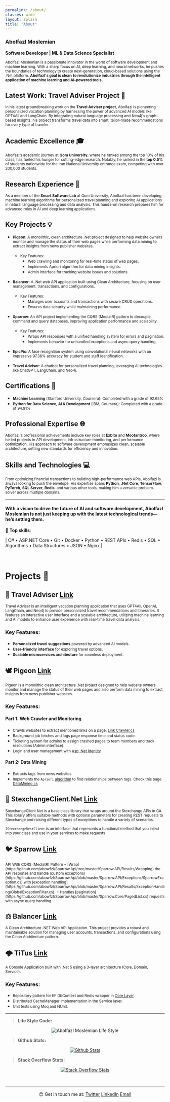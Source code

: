```yaml
---
permalink: /about/
classes: wide
layout: splash
title: "About"
---
```


### Abolfazl Moslemian  
**Software Developer | ML & Data Science Specialist**

<small>Abolfazl Moslemian is a passionate innovator in the world of software development and machine learning. With a sharp focus on AI, deep learning, and neural networks, he pushes the boundaries of technology to create next-generation, cloud-based solutions using the .Net platform. **Abolfazl's goal is clear: to revolutionize industries through the intelligent application of machine learning and AI-powered tools.**</small>

## Latest Work: Travel Adviser Project 🚀
<small>In his latest groundbreaking work on the **Travel Adviser project**, Abolfazl is pioneering personalized vacation planning by harnessing the power of advanced AI models like GPT4All and LangChain. By integrating natural language processing and Neo4j's graph-based insights, his project transforms travel data into smart, tailor-made recommendations for every type of traveler.</small>

## Academic Excellence 🎓

<small>Abolfazl’s academic journey at **Qom University**, where he ranked among the top 10% of his class, has fueled his hunger for cutting-edge research. Notably, he ranked in the **top 0.5%** of students nationwide for the Iran National University entrance exam, competing with over 200,000 students.</small>

## Research Experience 🔬

<small>As a member of the **Smart Software Lab** at Qom University, Abolfazl has been developing machine learning algorithms for personalized travel planning and exploring AI applications in natural language processing and data analysis. This hands-on research prepares him for advanced roles in AI and deep learning applications.</small>

## Key Projects 💡

- <small>**Pigeon**: A monolithic, clean architecture .Net project designed to help website owners monitor and manage the status of their web pages while performing data mining to extract insights from news publisher websites.</small> 
    - <small>Key Features:</small> 
        - <small>Web crawling and monitoring for real-time status of web pages.</small>
        - <small>Implements Apriori algorithm for data mining insights.</small>
        - <small>Admin interface for tracking website issues and solutions.</small>

- <small>**Balancer**: A .Net web API application built using Clean Architecture, focusing on user management, transactions, and configurations.</small>
    - <small>Key Features:</small>
        - <small>Manages user accounts and transactions with secure CRUD operations.</small>
        - <small>Ensures data security while maintaining performance.</small>

- <small>**Sparrow**: An API project implementing the CQRS (MediatR) pattern to decouple command and query databases, improving application performance and scalability.</small>
    - <small>Key Features:</small>
        - <small>Wraps API responses with a unified handling system for errors and pagination.</small>
        - <small>Implements behavior for unhandled exceptions and async query handling.</small>

- <small>**EpicPic**: A face recognition system using convolutional neural networks with an impressive 97.38% accuracy for student and staff identification.</small>

- <small>**Travel Adviser**: A chatbot for personalized travel planning, leveraging AI technologies like ChatGPT, LangChain, and Neo4j.</small>

## Certifications 📜
- <small>**Machine Learning** (Stanford University, Coursera): Completed with a grade of 92.65%</small>
- <small>**Python for Data Science, AI & Development** (IBM, Coursera): Completed with a grade of 94.91%</small>

## Professional Expertise 🌐
<small>Abolfazl's professional achievements include key roles at **Exbito** and **Mootantroo**, where he led projects in API development, infrastructure monitoring, and performance optimization. His approach to software development emphasizes clean, scalable architecture, setting new standards for efficiency and innovation.</small>

## Skills and Technologies 💻
<small>From optimizing financial transactions to building high-performance web APIs, Abolfazl is always looking to push the envelope. His expertise spans **Python**, **.Net Core**, **TensorFlow**, **PyTorch**, **SQL Server**, **Redis**, and various other tools, making him a versatile problem-solver across multiple domains.</small>

---

#### With a vision to drive the future of AI and software development, **Abolfazl Moslemian** is not just keeping up with the latest technological trends—he’s setting them.

> 
💎 **Top skills**:

| C# • ASP.NET Core • Git • Docker • Python • REST APIs • Redis • SQL • Algorithms • Data Structures • JSON • Nginx |

<br>

# Projects 🎯

## 🧳 Travel Adviser <a href="https://github.com/abowfzl/Travel-Adviser"> <i class="fab fa-fw fa-github" aria-hidden="true"></i><span class="label">Link</span></a>
<small>Travel Adviser is an intelligent vacation planning application that uses GPT4All, OpenAI, LangChain, and Neo4j to provide personalized travel recommendations and itineraries. It features an interactive user interface and a scalable architecture, utilizing machine learning and AI models to enhance user experience with real-time travel data analysis.</small>

### Key Features:
- <small>**Personalized travel suggestions** powered by advanced AI models.</small>
- <small>**User-friendly interface** for exploring travel options.</small>
- <small>**Scalable microservices architecture** for seamless deployment.</small>

## 🕊️ Pigeon  <a href="https://github.com/abowfzl/Pigeon"> <i class="fab fa-fw fa-github" aria-hidden="true"></i><span class="label">Link</span></a>
<small>Pigeon is a monolithic clean architecture .Net project designed to help website owners monitor and manage the status of their web pages and also perform data mining to extract insights from news publisher websites.</small>

### Key Features:

#### Part 1: Web Crawler and Monitoring
- <small>Crawls websites to extract mentioned links on a page. [Link Crawler.cs](https://github.com/abowfzl/Pigeon/blob/master/Pigeon/Crawler/LinkCrawler.cs)</small>
- <small>Background job fetches and logs page response time and status code.</small>
- <small>Ticketing system for admins to assign crashed pages to team members and track resolutions (Admin interface).</small>
- <small>Login and user management with [Asp .Net Identity](https://learn.microsoft.com/en-us/aspnet/identity/overview/getting-started/introduction-to-aspnet-identity)</small>

#### Part 2: Data Mining
- <small>Extracts tags from news websites.</small>
- <small>Implements the `Apriori` [algorithm](https://github.com/abowfzl/Pigeon/tree/master/Pigeon/Algoritms) to find relationships between tags. Check this page [DataMining.cs](https://github.com/abowfzl/Pigeon/blob/master/Pigeon/Pages/DataMining.cshtml.cs)</small>

## 🔁 StexchangeClient.Net <a href="https://github.com/abowfzl/StexchangeClient"> <i class="fab fa-fw fa-github" aria-hidden="true"></i><span class="label">Link</span></a>

<small>StexchangeClient.Net is a base class library that wraps around the Stexchange APIs in C#. This library offers suitable methods with optional parameters for creating REST requests to Stexchange and raising different types of exceptions to handle a variety of scenarios.</small>

<small>`IStexchangeRestClient` is an interface that represents a functional method that you inject into your class and use in your services to make requests</small>

## 🐦 Sparrow  <a href="https://github.com/abowfzl/Sparrow.Api"> <i class="fab fa-fw fa-github" aria-hidden="true"></i><span class="label">Link</span></a>
<small>
API With CQRS (MediatR) Pattern
</small>
- <small>[Wrap](https://github.com/abowfzl/Sparrow.Api/tree/master/Sparrow.API/Results/Wrapping) the API response and handle [custom exceptions](https://github.com/abowfzl/Sparrow.Api/blob/master/Sparrow.API/Exceptions/SparrowException.cs) with [exception handling](https://github.com/abowfzl/Sparrow.Api/blob/master/Sparrow.API/Results/ExceptionHandling/GlobalExceptionFilter.cs).</small>
- <small>Handles [pagination](https://github.com/abowfzl/Sparrow.Api/blob/master/Sparrow.Core/PagedList.cs) requests with async query handling.</small>

## ⚖️ Balancer <a href="https://github.com/abowfzl/Balancer"> <i class="fab fa-fw fa-github" aria-hidden="true"></i><span class="label">Link</span></a> 
<small>
A Clean Architecture .NET Web API Application.
</small>
<small>
This project provides a robust and maintainable solution for managing user accounts, transactions, and configurations using the Clean Architecture pattern.
</small>

## 🌩 TiTus  <a href="https://github.com/abowfzl/Titus"> <i class="fab fa-fw fa-github" aria-hidden="true"></i><span class="label">Link</span></a>
<small>
A Console Application built with .Net 5 using a 3-layer architecture (Core, Domain, Service).
</small>

### Key Features:
- <small>Repository pattern for EF DbContext and Redis wrapper in [Core Layer](https://github.com/abowfzl/Titus/blob/master/Core).</small>
- <small>Distributed CacheManager implementation in the Service layer.</small>
- <small>Unit tests using Moq and NUnit.</small>

---

> <i class="fa fa-code" aria-hidden="true"></i> **Life Style Code:** 

<p align="center">
  <img src="/assets/images/abolfazl-life-style.png" alt="Abolfazl Moslemian Life Style"/>
</p>

> <i class="fab fa fa-github" aria-hidden="true"></i> **Github Stats:** 

<p align="center">
 <a href="https://github.com/abowfzl" alt="Abolfazl Moslemian's github stats">
  <img src="https://github-readme-stats.vercel.app/api?username=Abowfzl&theme=tokyonight&show_icons=true" alt="Github Stats"/>
 </a>
</p>

> <i class="fab fa-fw fa-stack-overflow" aria-hidden="true"></i> <strong> Stack Overflow Stats: </strong>
<p align="center">
 <a href="https://stackoverflow.com/users/17593676/abolfazl-moslemian" alt="Abolfazl Moslemian's Stack Overflow stats">
    <img src="https://so-stats-kurt-liao.vercel.app/api?user=17593676&cache=true" alt="Stack Overflow Stats" />
  </a>
</p>


<br/>

---

<p align="center">
  😊 Get in touch me at: 
  <a href="https://twitter.com/abowfzl"><i class="fab fa-fw fa-twitter-square" aria-hidden="true"></i><span class="label">Twitter</span></a>
  <a href="https://linkedin.com/in/abowfzl"><i class="fab fa-fw fa-linkedin" aria-hidden="true"></i><span class="label">LinkedIn</span></a>
  <a href="mailto:abowfzl@gmail.com"><i class="fas fa-fw fa-envelope-square" aria-hidden="true"></i><span class="label">Email</span></a>
</p>
